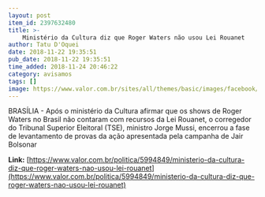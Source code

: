 ```yaml
---
layout: post
item_id: 2397632480
title: >-
    Ministério da Cultura diz que Roger Waters não usou Lei Rouanet
author: Tatu D'Oquei
date: 2018-11-22 19:35:51
pub_date: 2018-11-22 19:35:51
time_added: 2018-11-24 20:46:22
category: avisamos
tags: []
image: https://www.valor.com.br/sites/all/themes/basic/images/facebook/valor-big.jpg
---
```


BRASÍLIA - Após o ministério da Cultura afirmar que os shows de Roger Waters no Brasil não contaram com recursos da Lei Rouanet, o corregedor do Tribunal Superior Eleitoral (TSE), ministro Jorge Mussi, encerrou a fase de levantamento de provas da ação apresentada pela campanha de Jair Bolsonar

**Link:** [https://www.valor.com.br/politica/5994849/ministerio-da-cultura-diz-que-roger-waters-nao-usou-lei-rouanet](https://www.valor.com.br/politica/5994849/ministerio-da-cultura-diz-que-roger-waters-nao-usou-lei-rouanet)

